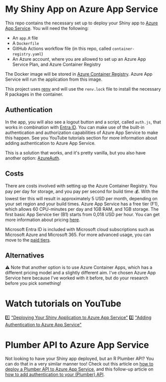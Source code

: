 # My Shiny App on Azure App Service

This repo contains the necessary set up to deploy your Shiny app to [Azure App Service](https://azure.microsoft.com/en-us/products/app-service). You will need the following:

* An `app.R` file
* A `Dockerfile`
* GitHub Actions workflow file (in this repo, called `container-registry.yaml`)
* An Azure account, where you are allowed to set up an Azure App Service Plan, and Azure Container Registry

The Docker image will be stored in [Azure Container Registry](https://azure.microsoft.com/en-us/products/container-registry). Azure App Service will run the application from this image.

This project uses [renv](https://rstudio.github.io/renv/index.html) and will use the `renv.lock` file to install the necessary R packages in the container.

## Authentication

In the app, you will also see a logout button and a script, called `auth.js`, that works in combination with [Entra ID](https://www.microsoft.com/en-us/security/business/microsoft-entra). You can make use of the built-in authentication and authorization capabilities of Azure App Service to make this happen. See you YouTube tutorials section for more information about adding authentication to Azure App Service.

This is a solution that works, and it's pretty vanilla, but you also have another option: [AzureAuth](https://cran.r-project.org/web/packages/AzureAuth/vignettes/shiny.html). 

## Costs

There are costs involved with setting up the Azure Container Registry. You pay per day for storage, and you pay per second for build time 💰. With the lowest tier this will result in approximately 5 USD per month, depending on your set region and your build times. Azure App Service has a free tier (F1), which allows 60 CPU-minutes per day and 1GB RAM, and 1GB storage. The first basic App Service tier (B1) starts from 0,018 USD per hour. You can get more information about pricing [here](https://azure.microsoft.com/nl-nl/pricing/details/app-service/linux/).

Microsoft Entra ID is included with Microsoft cloud subscriptions such as Microsoft Azure and Microsoft 365. For more advanced usage, you can move to the [paid tiers](https://www.microsoft.com/en-us/security/business/microsoft-entra-pricing). 

## Alternatives

⚠️ Note that another option is to use Azure Container Apps, which has a different pricing model and a slightly different aim. I've chosen Azure App Service here because I've worked with it before, but do your research before you pick something!

# Watch tutorials on YouTube

1️⃣  ["Deploying Your Shiny Application to Azure App Service"](https://youtu.be/Phnihe6cBgE)
2️⃣  ["Adding Authentication to Azure App Service"](https://youtu.be/2vZDTIb6KWc)

# Plumber API to Azure App Service

Not looking to have your Shiny app deployed, but an R Plumber API? You can do that in a very similar manner too! Check out this article on [how to deploy a Plumber API to Azure App Service](https://veerlevanleemput.medium.com/hosting-a-r-plumber-api-using-azure-app-service-4e78936787cf), and this follow-up article on [how to add authentication to your (Plumber) API](https://veerlevanleemput.medium.com/adding-authentication-to-an-api-on-azure-app-service-f7a3770986f).

